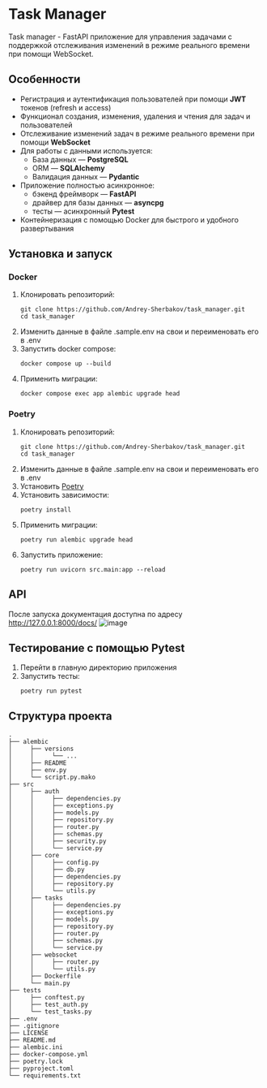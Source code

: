 # Task Manager

Task manager - FastAPI приложение для управления задачами с поддержкой отслеживания 
изменений в режиме реального времени при помощи WebSocket.


## Особенности

- Регистрация и аутентификация пользователей при помощи **JWT** токенов (refresh и access)
- Функционал создания, изменения, удаления и чтения для задач и пользователей
- Отслеживание изменений задач в режиме реального времени при помощи **WebSocket**
- Для работы с данными используется:
  * База данных — **PostgreSQL**
  * ORM — **SQLAlchemy**
  * Валидация данных — **Pydantic**
- Приложение полностью асинхронное:
  * бэкенд фреймворк — **FastAPI**
  * драйвер для базы данных — **asyncpg**
  * тесты — асинхронный **Pytest**
- Контейнеризация с помощью Docker для быстрого и удобного развертывания


## Установка и запуск

### Docker
1. Клонировать репозиторий:
    ```shell
    git clone https://github.com/Andrey-Sherbakov/task_manager.git
    cd task_manager
    ```
2. Изменить данные в файле .sample.env на свои и переименовать его в .env
3. Запустить docker compose:
    ```shell
    docker compose up --build
    ```
4. Применить миграции:
    ```shell
    docker compose exec app alembic upgrade head
    ```
  
### Poetry
1. Клонировать репозиторий:
    ```shell
    git clone https://github.com/Andrey-Sherbakov/task_manager.git
    cd task_manager
    ```
2. Изменить данные в файле .sample.env на свои и переименовать его в .env
3. Установить [Poetry](https://python-poetry.org/docs/#installation)
4. Установить зависимости:
    ```shell
    poetry install
    ```
5. Применить миграции:
    ```shell
    poetry run alembic upgrade head
    ```
6. Запустить приложение:
    ```shell
    poetry run uvicorn src.main:app --reload
    ```

## API
После запуска документация доступна по адресу http://127.0.0.1:8000/docs/
![image](https://drive.google.com/uc?id=1LLZqQkXmznoMut_GB49JIrFXSNIjgD64)

## Тестирование с помощью Pytest
1. Перейти в главную директорию приложения
2. Запустить тесты:
    ```shell
    poetry run pytest

## Структура проекта
```
.
├── alembic
│     ├── versions
│     │     └── ...
│     ├── README
│     ├── env.py
│     └── script.py.mako
├── src
│     ├── auth
│     │     ├── dependencies.py
│     │     ├── exceptions.py
│     │     ├── models.py
│     │     ├── repository.py
│     │     ├── router.py
│     │     ├── schemas.py
│     │     ├── security.py
│     │     └── service.py
│     ├── core
│     │     ├── config.py
│     │     ├── db.py
│     │     ├── dependencies.py
│     │     ├── repository.py
│     │     └── utils.py
│     ├── tasks
│     │     ├── dependencies.py
│     │     ├── exceptions.py
│     │     ├── models.py
│     │     ├── repository.py
│     │     ├── router.py
│     │     ├── schemas.py
│     │     └── service.py
│     ├── websocket
│     │     ├── router.py
│     │     └── utils.py
│     ├── Dockerfile
│     └── main.py
├── tests
│     ├── conftest.py
│     ├── test_auth.py
│     └── test_tasks.py
├── .env
├── .gitignore
├── LICENSE
├── README.md
├── alembic.ini
├── docker-compose.yml
├── poetry.lock
├── pyproject.toml
└── requirements.txt

```